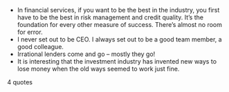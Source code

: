 - In financial services, if you want to be the best in the industry, you first have to be the best in risk management and credit quality. It’s the foundation for every other measure of success. There’s almost no room for error.
 - I never set out to be CEO. I always set out to be a good team member, a good colleague.
 - Irrational lenders come and go – mostly they go!
 - It is interesting that the investment industry has invented new ways to lose money when the old ways seemed to work just fine.

4 quotes